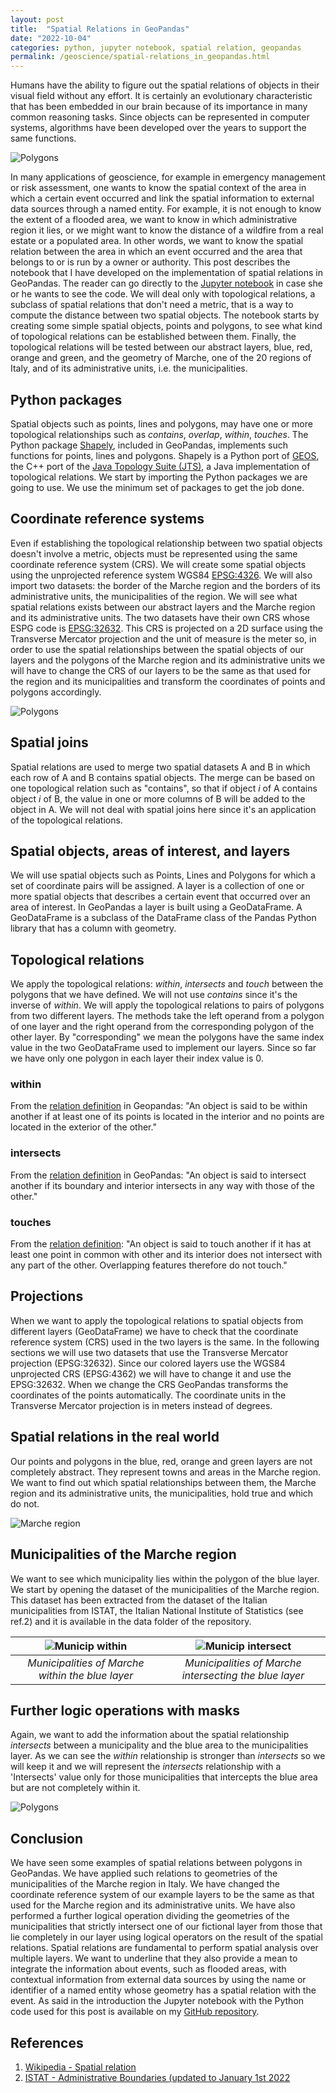 ```yaml
---
layout: post
title:  "Spatial Relations in GeoPandas"
date: "2022-10-04"
categories: python, jupyter notebook, spatial relation, geopandas
permalink: /geoscience/spatial-relations_in_geopandas.html
---
```

Humans have the ability to figure out the spatial relations of objects in their visual field without any effort. It is certainly an evolutionary characteristic that has been embedded in our brain because of its importance in many common reasoning tasks. Since objects can be represented in computer systems, algorithms have been developed over the years to support the same functions.

![Polygons](../assets/geoscience/polygons.jpg)

 In many applications of geoscience, for example in emergency management or risk assessment, one wants to know the spatial context of the area in which a certain event occurred and link the spatial information to external data sources through a named entity. For example, it is not enough to know the extent of a flooded area, we want to know in which administrative region it lies, or we might want to know the distance of a wildfire from a real estate or a populated area. In other words, we want to know the spatial relation between the area in which an event occurred and the area that belongs to or is run by a owner or authority. This post describes the notebook that I have developed on the implementation of spatial relations in GeoPandas. The reader can go directly to the [Jupyter notebook](https://github.com/luigiselmi/geoscience/blob/main/topological_operators.ipynb) in case she or he wants to see the code. We will deal only with topological relations, a subclass of spatial relations that don't need a metric, that is a way to compute the distance between two spatial objects. The notebook starts by creating some simple spatial objects, points and polygons, to see what kind of topological relations can be established between them. Finally, the topological relations will be tested between our abstract layers, blue, red, orange and green, and the geometry of Marche, one of the 20 regions of Italy, and of its administrative units, i.e. the municipalities.

## Python packages
Spatial objects such as points, lines and polygons, may have one or more topological relationships such as *contains*, *overlap*, *within*, *touches*. The Python package [Shapely](https://github.com/shapely/shapely), included in GeoPandas, implements such functions for points, lines and polygons. Shapely is a Python port of [GEOS](https://libgeos.org/), the C++ port of the [Java Topology Suite (JTS)](https://github.com/locationtech/jts/), a Java implementation of topological relations. We start by importing the Python packages we are going to use. We use the minimum set of packages to get the job done.

## Coordinate reference systems
Even if establishing the topological relationship between two spatial objects doesn't involve a metric, objects must be represented using the same coordinate reference system (CRS). We will create some spatial objects using the unprojected reference system WGS84 [EPSG:4326](https://epsg.io/4326). We will also import two datasets: the border of the Marche region and the borders of its administrative units, the municipalities of the region. We will see what spatial relations exists between our abstract layers and the Marche region and its administrative units. The two datasets have their own CRS whose ESPG code is [EPSG:32632](https://epsg.io/32632). This CRS is projected on a 2D surface using the Transverse Mercator projection and the unit of measure is the meter so, in order to use the spatial relationships between the spatial objects of our layers and the polygons of the Marche region and its administrative units we will have to change the CRS of our layers to be the same as that used for the region and its municipalities and transform the coordinates of points and polygons accordingly.

![Polygons](../assets/geoscience/polygons_with_frame.jpg)

## Spatial joins
Spatial relations are used to merge two spatial datasets A and B in which each row of A and B contains spatial objects. The merge can be based on one topological relation such as "contains", so that if object *i* of A contains object *i* of B, the value in one or more columns of B will be added to the object in A. We will not deal with spatial joins here since it's an application of the topological relations.

## Spatial objects, areas of interest, and layers
We will use spatial objects such as Points, Lines and Polygons for which a set of coordinate pairs will be assigned. A layer is a collection of one or more spatial objects that describes a certain event that occurred over an area of interest. In GeoPandas a layer is built using a GeoDataFrame. A GeoDataFrame is a subclass of the DataFrame class of the Pandas Python library that has a column with geometry.

## Topological relations
We apply the topological relations: *within*, *intersects* and *touch* between the polygons that we have defined. We will not use *contains* since it's the inverse of *within*. We will apply the topological relations to pairs of polygons from two different layers. The methods take the left operand from a polygon of one layer and the right operand from the corresponding polygon of the other layer. By "corresponding" we mean the polygons have the same index value in the two GeoDataFrame used to implement our layers. Since so far we have only one polygon in each layer their index value is 0.

### within
From the [relation definition](https://geopandas.org/en/stable/docs/reference/api/geopandas.GeoSeries.within.html) in Geopandas: "An object is said to be within another if at least one of its points is located in the interior and no points are located in the exterior of the other."

### intersects
From the [relation definition](https://geopandas.org/en/stable/docs/reference/api/geopandas.GeoSeries.intersects.html) in GeoPandas: "An object is said to intersect another if its boundary and interior intersects in any way with those of the other."

### touches
From the [relation definition](https://geopandas.org/en/stable/docs/reference/api/geopandas.GeoSeries.touches.html): "An object is said to touch another if it has at least one point in common with other and its interior does not intersect with any part of the other. Overlapping features therefore do not touch."

## Projections
When we want to apply the topological relations to spatial objects from different layers (GeoDataFrame) we have to check that the coordinate reference system (CRS) used in the two layers is the same. In the following sections we will use two datasets that use the Transverse Mercator projection (EPSG:32632). Since our colored layers use the WGS84 unprojected CRS (EPSG:4362) we will have to change it and use the EPSG:32632. When we change the CRS GeoPandas transforms the coordinates of the points automatically. The coordinate units in the Transverse Mercator projection is in meters instead of degrees.

## Spatial relations in the real world
Our points and polygons in the blue, red, orange and green layers are not completely abstract. They represent towns and areas in the Marche region. We want to find out which spatial relationships between them, the Marche region and its administrative units, the municipalities, hold true and which do not.

![Marche region](../assets/geoscience/polygons_marche_region.jpg)

## Municipalities of the Marche region
We want to see which municipality lies within the polygon of the blue layer. We start by opening the dataset of the municipalities of the Marche region. This dataset has been extracted from the dataset of the Italian municipalities from ISTAT, the Italian National Institute of Statistics (see ref.2) and it is available in the data folder of the repository.

|![Municip within](../assets/geoscience/marche_municip_within_blue_layer.jpg)|![Municip intersect](../assets/geoscience/marche_municip_intersect_blue_layer.jpg) |
|:--:|:--:|
|*Municipalities of Marche within the blue layer*|*Municipalities of Marche intersecting the blue layer*|

## Further logic operations with masks
Again, we want to add the information about the spatial relationship *intersects* between a municipality and the blue area to the municipalities layer. As we can see the *within* relationship is stronger than *intersects* so we will keep it and we will represent the *intersects* relationship with a 'Intersects' value only for those municipalities that intercepts the blue area but are not completely within it.

![Polygons](../assets/geoscience/marche_municip_intersect_border_blue_layer.jpg)

## Conclusion
We have seen some examples of spatial relations between polygons in GeoPandas. We have applied such relations to geometries of the municipalities of the Marche region in Italy. We have changed the coordinate reference system of our example layers to be the same as that used for the Marche region and its administrative units. We have also performed a further logical operation dividing the geometries of the municipalities that strictly intersect one of our fictional layer from those that lie completely in our layer using logical operators on the result of the spatial relations. Spatial relations are fundamental to perform spatial analysis over multiple layers. We want to underline that they also provide a mean to integrate the information about events, such as flooded areas, with contextual information from external data sources by using the name or identifier of a named entity whose geometry has a spatial relation with the event. As said in the introduction the Jupyter notebook with the Python code used for this post is available on my [GitHub repository](https://github.com/luigiselmi/geoscience/blob/main/topological_operators.ipynb).      

## References
1. [Wikipedia - Spatial relation](https://en.wikipedia.org/wiki/Spatial_relation)
2. [ISTAT - Administrative Boundaries (updated to January 1st 2022](https://www.istat.it/it/archivio/222527)
